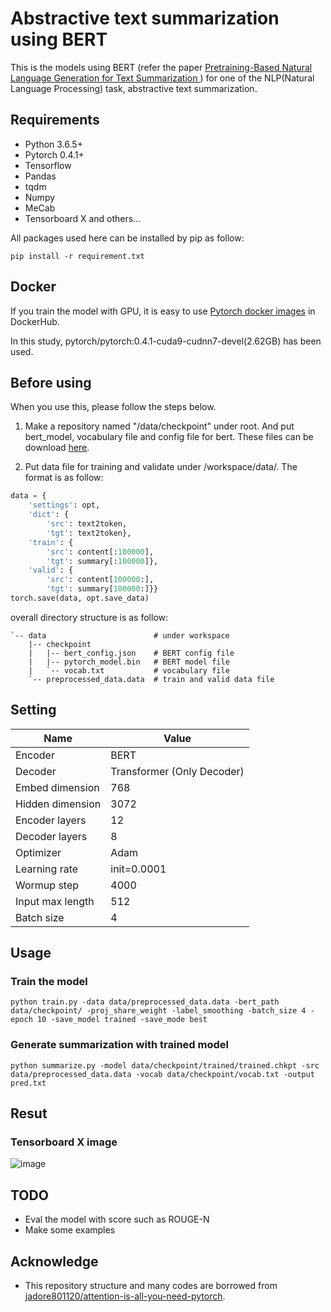 # Abstractive text summarization using BERT
This is the models using BERT (refer the paper [Pretraining-Based Natural Language Generation for Text Summarization
](https://arxiv.org/abs/1902.09243) ) for one of the NLP(Natural Language Processing) task, abstractive text summarization.
 
## Requirements
- Python 3.6.5+
- Pytorch 0.4.1+
- Tensorflow
- Pandas
- tqdm
- Numpy
- MeCab
- Tensorboard X and others...

All packages used here can be installed by pip as follow:

~~~
pip install -r requirement.txt
~~~

## Docker
If you train the model with GPU, it is easy to use [Pytorch docker images](https://hub.docker.com/r/pytorch/pytorch) in DockerHub.
 
In this study, pytorch/pytorch:0.4.1-cuda9-cudnn7-devel(2.62GB) has been used.

## Before using
When you use this, please follow the steps below. 
1. Make a repository named "/data/checkpoint" under root. 
And put bert_model, vocabulary file and config file for bert. 
These files can be download [here](http://nlp.ist.i.kyoto-u.ac.jp/index.php?BERT%E6%97%A5%E6%9C%AC%E8%AA%9EPretrained%E3%83%A2%E3%83%87%E3%83%AB).

2. Put data file for training and validate under /workspace/data/. The format is as follow:

```preprocess.py
data = {
    'settings': opt,
    'dict': {
        'src': text2token,
        'tgt': text2token},
    'train': {
        'src': content[:100000],
        'tgt': summary[:100000]},
    'valid': {
        'src': content[100000:],
        'tgt': summary[100000:]}}
torch.save(data, opt.save_data)
```

overall directory structure is as follow:
```
`-- data                        # under workspace 
    |-- checkpoint
    |   |-- bert_config.json    # BERT config file
    |   |-- pytorch_model.bin   # BERT model file
    |   `-- vocab.txt           # vocabulary file
    `-- preprocessed_data.data  # train and valid data file
```
## Setting
|Name   |Value   |
|---|---|
|Encoder   |BERT   |
|Decoder   |Transformer (Only Decoder)   |
|Embed dimension   |768   |
|Hidden dimension   |3072   |
|Encoder layers   |12   |
|Decoder layers   |8   |
|Optimizer   |Adam   |
|Learning rate   |init=0.0001   |
|Wormup step  |4000   |
|Input max length   |512   |
|Batch size   |4   |

## Usage
### Train the model
```
python train.py -data data/preprocessed_data.data -bert_path data/checkpoint/ -proj_share_weight -label_smoothing -batch_size 4 -epoch 10 -save_model trained -save_mode best
```
### Generate summarization with trained model
```
python summarize.py -model data/checkpoint/trained/trained.chkpt -src data/preprocessed_data.data -vocab data/checkpoint/vocab.txt -output pred.txt
```

## Resut
### Tensorboard X image
![image](https://user-images.githubusercontent.com/24263438/66286505-cd044800-e90c-11e9-8bb8-659173def48d.png)


## TODO
- Eval the model with score such as ROUGE-N
- Make some examples

## Acknowledge
- This repository structure and many codes are borrowed from [jadore801120/attention-is-all-you-need-pytorch](https://github.com/jadore801120/attention-is-all-you-need-pytorch).